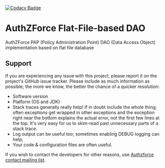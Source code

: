 [![Codacy Badge](https://api.codacy.com/project/badge/Grade/51ef02d9c2214a74b8bb1dc6ed77b912)](https://www.codacy.com/app/coder103/pap-dao-flat-file?utm_source=github.com&amp;utm_medium=referral&amp;utm_content=authzforce/pap-dao-flat-file&amp;utm_campaign=Badge_Grade)

# AuthZForce Flat-File-based DAO
AuthZForce PAP (Policy Administration Point) DAO (Data Access Object) implementation based on flat file database

## Support

If you are experiencing any issue with this project, please report it on the project's GitHub issue tracker.
Please include as much information as possible; the more we know, the better the chance of a quicker resolution:

* Software version
* Platform (OS and JDK)
* Stack traces generally really help! If in doubt include the whole thing; often exceptions get wrapped in other exceptions and the exception right near the bottom explains the actual error, not the first few lines at the top. It's very easy for us to skim-read past unnecessary parts of a stack trace.
* Log output can be useful too; sometimes enabling DEBUG logging can help;
* Your code & configuration files are often useful.

If you wish to contact the developers for other reasons, use [Authzforce contact mailing list](http://scr.im/azteam).
